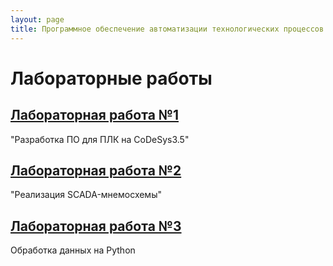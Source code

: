 ```yaml
---
layout: page
title: Программное обеспечение автоматизации технологических процессов и производств
---
```



# Лабораторные работы

## [Лабораторная работа №1]()
"Разработка ПО для ПЛК на CoDeSys3.5"

## [Лабораторная работа №2]()
"Реализация SCADA-мнемосхемы"

## [Лабораторная работа №3]()
Обработка данных на Python
